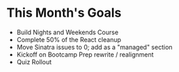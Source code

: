 # This Month's Goals

* Build Nights and Weekends Course
* Complete 50% of the React cleanup
* Move Sinatra issues to 0; add as a "managed" section
* Kickoff on Bootcamp Prep rewrite / realignment
* Quiz Rollout
